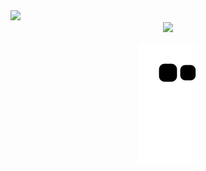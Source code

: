 <div>
  <img src="https://i.imgur.com/oezwaap.jpg">
</div>

<div align="center">
  <img src="https://img.shields.io/badge/Python-0A0A0A?style=for-the-badge&logo=python&logoColor=cyan">
  
  ![Snake animation](https://github.com/rafaballerini/rafaballerini/blob/output/github-contribution-grid-snake.svg)
</div>

